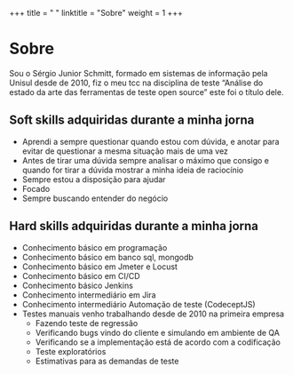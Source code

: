 +++
title = " "
linktitle = "Sobre"
weight = 1
+++
# Sobre
Sou o Sérgio Junior Schmitt, formado em sistemas de informação pela Unisul desde de 2010, fiz o meu tcc na disciplina de teste “Análise do estado da arte das ferramentas de teste open source” este foi o título dele.


## Soft skills adquiridas durante a minha jorna
* Aprendi a sempre questionar quando estou com dúvida, e anotar para evitar de questionar a mesma situação mais de uma vez
* Antes de tirar uma dúvida sempre analisar o máximo que consigo e quando for tirar a dúvida mostrar a minha ideia de raciocínio
* Sempre estou a disposição para ajudar 
* Focado
* Sempre buscando entender do negócio

## Hard skills adquiridas durante a minha jorna
* Conhecimento básico em programação
* Conhecimento básico em banco sql, mongodb
* Conhecimento básico em Jmeter e Locust
* Conhecimento básico em CI/CD
* Conhecimento básico Jenkins
* Conhecimento intermediário em Jira
* Conhecimento intermediário Automação de teste (CodeceptJS)
* Testes manuais venho trabalhando desde de 2010 na primeira empresa
	* Fazendo teste de regressão
	* Verificando bugs vindo do cliente e simulando em ambiente de QA
	* Verificando se a implementação está de acordo com a codificação
	* Teste exploratórios
	* Estimativas para as demandas de teste